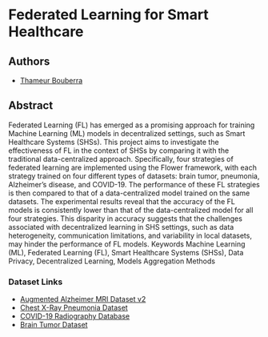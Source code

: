 # Federated Learning for Smart Healthcare

## Authors
- [Thameur Bouberra](https://www.linkedin.com/in/thameur-bouberra-b022b1152/)


## Abstract
Federated Learning (FL) has emerged as a promising approach for training Machine Learning
(ML) models in decentralized settings, such as Smart Healthcare Systems (SHSs). This
project aims to investigate the effectiveness of FL in the context of SHSs by comparing
it with the traditional data-centralized approach. Specifically, four strategies of federated
learning are implemented using the Flower framework, with each strategy trained on four
different types of datasets: brain tumor, pneumonia, Alzheimer’s disease, and COVID-19.
The performance of these FL strategies is then compared to that of a data-centralized model
trained on the same datasets.
The experimental results reveal that the accuracy of the FL models is consistently lower
than that of the data-centralized model for all four strategies. This disparity in accuracy
suggests that the challenges associated with decentralized learning in SHS settings, such as
data heterogeneity, communication limitations, and variability in local datasets, may hinder
the performance of FL models.
Keywords Machine Learning (ML), Federated Learning (FL), Smart Healthcare Systems
(SHSs), Data Privacy, Decentralized Learning, Models Aggregation Methods
### Dataset Links

- [Augmented Alzheimer MRI Dataset v2](https://www.kaggle.com/datasets/uraninjo/augmented-alzheimer-mri-dataset-v2)
- [Chest X-Ray Pneumonia Dataset](https://www.kaggle.com/datasets/paultimothymooney/chest-xray-pneumonia)
- [COVID-19 Radiography Database](https://www.kaggle.com/datasets/tawsifurrahman/covid19-radiography-database)
- [Brain Tumor Dataset](https://www.kaggle.com/datasets/preetviradiya/brian-tumor-dataset)
